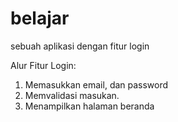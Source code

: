 # belajar
sebuah aplikasi dengan fitur login

Alur Fitur Login:
1. Memasukkan email, dan password
2. Memvalidasi masukan.
3. Menampilkan halaman beranda
